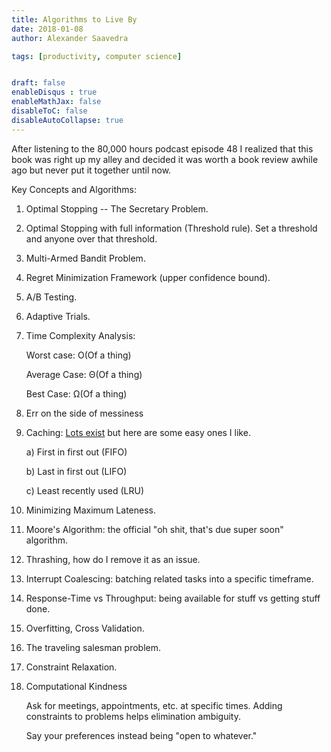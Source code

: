 ```yaml
---
title: Algorithms to Live By
date: 2018-01-08
author: Alexander Saavedra

tags: [productivity, computer science]


draft: false
enableDisqus : true
enableMathJax: false
disableToC: false
disableAutoCollapse: true
---
```


After listening to the 80,000 hours podcast episode 48 I realized that this book was right up my alley and decided it was worth a book review awhile ago but never put it together until now.

Key Concepts and Algorithms:

  1) Optimal Stopping -- The Secretary Problem.

  2) Optimal Stopping with full information (Threshold rule). Set a threshold and anyone over that threshold.

  3) Multi-Armed Bandit Problem.

  4) Regret Minimization Framework (upper confidence bound).

  5) A/B Testing.

  6) Adaptive Trials.

  7) Time Complexity Analysis:

      Worst case: O(Of a thing)

      Average Case: Θ(Of a thing)

      Best Case: Ω(Of a thing)

  8) Err on the side of messiness

  9) Caching: [Lots exist](https://en.wikipedia.org/wiki/Cache_replacement_policies) but here are some easy ones I like.

      a) First in first out (FIFO)

      b) Last in first out (LIFO)

      c) Least recently used (LRU)

  10) Minimizing Maximum Lateness.

  11) Moore's Algorithm: the official "oh shit, that's due super soon" algorithm.

  12) Thrashing, how do I remove it as an issue.

  13) Interrupt Coalescing: batching related tasks into a specific timeframe.

  14) Response-Time vs Throughput: being available for stuff vs getting stuff done.

  15) Overfitting, Cross Validation.

  16) The traveling salesman problem.

  17) Constraint Relaxation.

  18) Computational Kindness

      Ask for meetings, appointments, etc. at specific times. Adding
       constraints to problems helps elimination ambiguity.

      Say your preferences instead being "open to whatever."